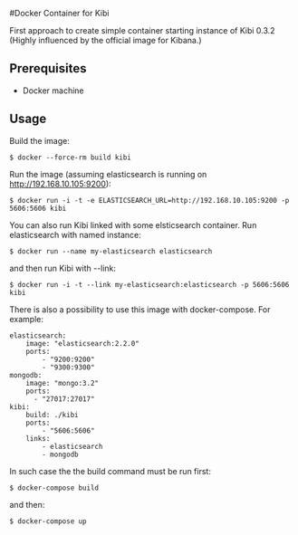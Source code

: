 #Docker Container for Kibi

First approach to create simple container starting instance of Kibi 0.3.2 
(Highly influenced by the official image for Kibana.)

## Prerequisites

- Docker machine

## Usage

Build the image:

```
$ docker --force-rm build kibi
```

Run the image (assuming elasticsearch is running on http://192.168.10.105:9200):

```
$ docker run -i -t -e ELASTICSEARCH_URL=http://192.168.10.105:9200 -p 5606:5606 kibi
```

You can also run Kibi linked with some elsticsearch container.
Run elasticsearch with named instance:

```
$ docker run --name my-elasticsearch elasticsearch
```

and then run Kibi with --link:

```
$ docker run -i -t --link my-elasticsearch:elasticsearch -p 5606:5606 kibi
```

There is also a possibility to use this image with docker-compose.
For example:

```
elasticsearch:
    image: "elasticsearch:2.2.0"
    ports:
        - "9200:9200"
        - "9300:9300"
mongodb:
    image: "mongo:3.2"
    ports:
      - "27017:27017"
kibi:
    build: ./kibi
    ports:
        - "5606:5606"
    links:
        - elasticsearch
        - mongodb
```

In such case the the build command must be run first:

```
$ docker-compose build
```

and then:

```
$ docker-compose up
```

